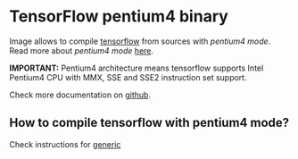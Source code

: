 # TensorFlow pentium4 binary

Image allows to compile [tensorflow](https://www.tensorflow.org)
from sources with *pentium4 mode*. Read more about *pentium4 mode* [here](https://gcc.gnu.org/onlinedocs/gcc-4.5.3/gcc/i386-and-x86_002d64-Options.html).

__IMPORTANT:__ Pentium4 architecture means tensorflow supports
Intel Pentium4 CPU with MMX, SSE and SSE2 instruction set support.

Check more documentation on [github](https://github.com/robertobloj/tensorflow-builder).

## How to compile tensorflow with pentium4 mode?

Check instructions for [generic](../generic/README.MD)